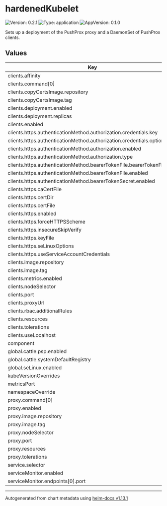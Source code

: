 # hardenedKubelet

![Version: 0.2.1](https://img.shields.io/badge/Version-0.2.1-informational?style=flat-square) ![Type: application](https://img.shields.io/badge/Type-application-informational?style=flat-square) ![AppVersion: 0.1.0](https://img.shields.io/badge/AppVersion-0.1.0-informational?style=flat-square)

Sets up a deployment of the PushProx proxy and a DaemonSet of PushProx clients.

## Values

| Key | Type | Default | Description |
|-----|------|---------|-------------|
| clients.affinity | object | `{}` |  |
| clients.command[0] | string | `"pushprox-client"` |  |
| clients.copyCertsImage.repository | string | `"rancher/mirrored-library-busybox"` |  |
| clients.copyCertsImage.tag | string | `"1.31.1"` |  |
| clients.deployment.enabled | bool | `false` |  |
| clients.deployment.replicas | int | `0` |  |
| clients.enabled | bool | `true` |  |
| clients.https.authenticationMethod.authorization.credentials.key | string | `"token"` |  |
| clients.https.authenticationMethod.authorization.credentials.optional | bool | `false` |  |
| clients.https.authenticationMethod.authorization.enabled | bool | `false` |  |
| clients.https.authenticationMethod.authorization.type | string | `"bearer"` |  |
| clients.https.authenticationMethod.bearerTokenFile.bearerTokenFilePath | string | `"/var/run/secrets/kubernetes.io/serviceaccount/token"` |  |
| clients.https.authenticationMethod.bearerTokenFile.enabled | bool | `false` |  |
| clients.https.authenticationMethod.bearerTokenSecret.enabled | bool | `false` |  |
| clients.https.caCertFile | string | `""` |  |
| clients.https.certDir | string | `""` |  |
| clients.https.certFile | string | `""` |  |
| clients.https.enabled | bool | `false` |  |
| clients.https.forceHTTPSScheme | bool | `false` |  |
| clients.https.insecureSkipVerify | bool | `false` |  |
| clients.https.keyFile | string | `""` |  |
| clients.https.seLinuxOptions | object | `{}` |  |
| clients.https.useServiceAccountCredentials | bool | `false` |  |
| clients.image.repository | string | `"rancher/pushprox-client"` |  |
| clients.image.tag | string | `"v0.1.3-rancher2-client"` |  |
| clients.metrics.enabled | bool | `false` |  |
| clients.nodeSelector | object | `{}` |  |
| clients.port | int | `9369` |  |
| clients.proxyUrl | string | `""` |  |
| clients.rbac.additionalRules | list | `[]` |  |
| clients.resources | object | `{}` |  |
| clients.tolerations | list | `[]` |  |
| clients.useLocalhost | bool | `false` |  |
| component | string | `"component"` |  |
| global.cattle.psp.enabled | bool | `false` |  |
| global.cattle.systemDefaultRegistry | string | `""` |  |
| global.seLinux.enabled | bool | `false` |  |
| kubeVersionOverrides | list | `[]` |  |
| metricsPort | int | `2739` |  |
| namespaceOverride | string | `""` |  |
| proxy.command[0] | string | `"pushprox-proxy"` |  |
| proxy.enabled | bool | `true` |  |
| proxy.image.repository | string | `"rancher/pushprox-proxy"` |  |
| proxy.image.tag | string | `"v0.1.3-rancher2-proxy"` |  |
| proxy.nodeSelector | object | `{}` |  |
| proxy.port | int | `8080` |  |
| proxy.resources | object | `{}` |  |
| proxy.tolerations | list | `[]` |  |
| service.selector | object | `{}` |  |
| serviceMonitor.enabled | bool | `true` |  |
| serviceMonitor.endpoints[0].port | string | `"metrics"` |  |

----------------------------------------------
Autogenerated from chart metadata using [helm-docs v1.13.1](https://github.com/norwoodj/helm-docs/releases/v1.13.1)
